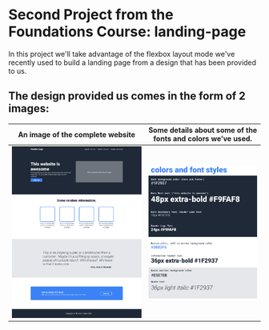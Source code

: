 # Second Project from the Foundations Course: landing-page

In this project we'll take advantage of the flexbox layout mode we've recently used to build a landing page from a design that has been provided to us.

## The design provided us comes in the form of 2 images:
| An image of the complete website | Some details about some of the fonts and colors we’ve used. |
|---|---|
| ![Full design](reference/full-design.png) | ![Color and fonts](reference/color-and-fonts.png) |

